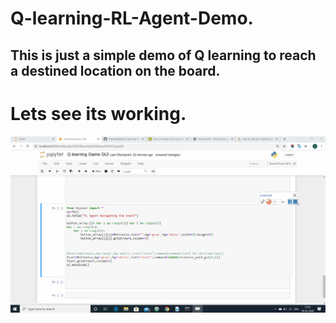 # Q-learning-RL-Agent-Demo.
## This is just a simple demo of Q learning to reach a destined location on the board.
# Lets see its working.
![Alt Text](https://github.com/VikasOjha666/Q-learning-RL-Agent-Demo/blob/master/Q%20learning.gif)
